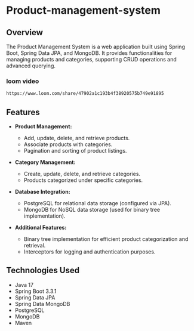 # Product-management-system

## Overview

The Product Management System is a web application built using Spring Boot, Spring Data JPA, and MongoDB. It provides functionalities for managing products and categories, supporting CRUD operations and advanced querying.
### loom video
``` bash
https://www.loom.com/share/47902a1c193b4f38920575b749e91895
```
## Features

- **Product Management:**
  - Add, update, delete, and retrieve products.
  - Associate products with categories.
  - Pagination and sorting of product listings.

- **Category Management:**
  - Create, update, delete, and retrieve categories.
  - Products categorized under specific categories.

- **Database Integration:**
  - PostgreSQL for relational data storage (configured via JPA).
  - MongoDB for NoSQL data storage (used for binary tree implementation).

- **Additional Features:**
  - Binary tree implementation for efficient product categorization and retrieval.
  - Interceptors for logging and authentication purposes.

## Technologies Used

- Java 17
- Spring Boot 3.3.1
- Spring Data JPA
- Spring Data MongoDB
- PostgreSQL
- MongoDB
- Maven
